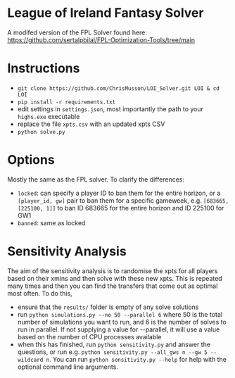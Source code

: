 # League of Ireland Fantasy Solver

A modifed version of the FPL Solver found here: https://github.com/sertalpbilal/FPL-Optimization-Tools/tree/main

# Instructions
- `git clone https://github.com/ChrisMusson/LOI_Solver.git LOI & cd LOI`
- `pip install -r requirements.txt`
- edit settings in `settings.json`, most importantly the path to your `highs.exe` executable
- replace the file `xpts.csv` with an updated xpts CSV
- `python solve.py`


# Options

Mostly the same as the FPL solver. To clarify the differences:

- `locked`: can specify a player ID to ban them for the entire horizon, or a `[player_id, gw]` pair to ban them for a specific gameweek, e.g. `[683665, [225100, 1]]` to ban ID 683665 for the entire horizon and ID 225100 for GW1
- `banned`: same as locked

# Sensitivity Analysis

The aim of the sensitivity analysis is to randomise the xpts for all players based on their xmins and then solve with these new xpts. This is repeated many times and then you can find the transfers that come out as optimal most often. To do this,
-  ensure that the `results/` folder is empty of any solve solutions
- run `python simulations.py --no 50 --parallel 6` where 50 is the total number of simulations you want to run, and 6 is the number of solves to run in parallel. If not supplying a value for --parallel, it will use a value based on the number of CPU processes available
- when this has finished, run `python sensitivity.py` and answer the questions, or run e.g. `python sensitivity.py --all_gws n --gw 5 --wildcard n`. You can run `python sensitivity.py --help` for help with the optional command line arguments.